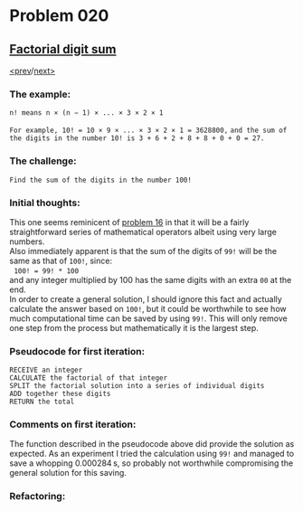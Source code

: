# Problem 020

## [Factorial digit sum](https://projecteuler.net/problem=20)

[<prev](./../DIR019_counting_sundays/README.md)/[next>](./../README.md) 

### The example:
`n! means n × (n − 1) × ... × 3 × 2 × 1`

`For example, 10! = 10 × 9 × ... × 3 × 2 × 1 = 3628800,`
`and the sum of the digits in the number 10! is 3 + 6 + 2 + 8 + 8 + 0 + 0 = 27.`

### The challenge:
`Find the sum of the digits in the number 100!`

### Initial thoughts:
This one seems reminicent of 
[problem 16](./../DIR016_power_digit_sum/README.md) 
in that it will be a fairly straightforward series of mathematical operators albeit using very large numbers. \
Also immediately apparent is that the sum of the digits of `99!` will be the same as that of `100!`, since:\
&nbsp;&nbsp;`100! = 99! * 100`\
and any integer multiplied by 100 has the same digits with an extra `00` at the end. \
In order to create a general solution, I should ignore this fact and actually calculate the answer based on `100!`, but it could be worthwhile to see how much computational time can be saved by using `99!`. This will only remove one step from the process but mathematically it is the largest step.

### Pseudocode for first iteration:
```
RECEIVE an integer
CALCULATE the factorial of that integer
SPLIT the factorial solution into a series of individual digits
ADD together these digits
RETURN the total
```

### Comments on first iteration:
The function described in the pseudocode above did provide the solution as expected. As an experiment I tried the calculation using `99!` and managed to save a whopping 0.000284&#8239;s, so probably not worthwhile compromising the general solution for this saving. 

### Refactoring:
